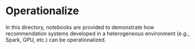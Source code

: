 # Operationalize

In this directory, notebooks are provided to demonstrate how recommendation systems developed in a heterogeneous environment (e.g., Spark, GPU, etc.) can be operationalized.


